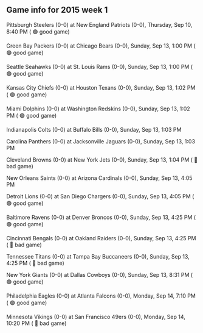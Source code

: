 ## Game info for 2015 week 1
Pittsburgh Steelers (0-0) at New England Patriots (0-0), Thursday, Sep 10, 8:40 PM (	:green_circle: good game)



Green Bay Packers (0-0) at Chicago Bears (0-0), Sunday, Sep 13, 1:00 PM (	:green_circle: good game)

Seattle Seahawks (0-0) at St. Louis Rams (0-0), Sunday, Sep 13, 1:00 PM (	:green_circle: good game)

Kansas City Chiefs (0-0) at Houston Texans (0-0), Sunday, Sep 13, 1:02 PM (	:green_circle: good game)

Miami Dolphins (0-0) at Washington Redskins (0-0), Sunday, Sep 13, 1:02 PM (	:green_circle: good game)

Indianapolis Colts (0-0) at Buffalo Bills (0-0), Sunday, Sep 13, 1:03 PM

Carolina Panthers (0-0) at Jacksonville Jaguars (0-0), Sunday, Sep 13, 1:03 PM

Cleveland Browns (0-0) at New York Jets (0-0), Sunday, Sep 13, 1:04 PM (	:red_circle: bad game)



New Orleans Saints (0-0) at Arizona Cardinals (0-0), Sunday, Sep 13, 4:05 PM

Detroit Lions (0-0) at San Diego Chargers (0-0), Sunday, Sep 13, 4:05 PM (	:green_circle: good game)

Baltimore Ravens (0-0) at Denver Broncos (0-0), Sunday, Sep 13, 4:25 PM (	:green_circle: good game)

Cincinnati Bengals (0-0) at Oakland Raiders (0-0), Sunday, Sep 13, 4:25 PM (	:red_circle: bad game)

Tennessee Titans (0-0) at Tampa Bay Buccaneers (0-0), Sunday, Sep 13, 4:25 PM (	:red_circle: bad game)



New York Giants (0-0) at Dallas Cowboys (0-0), Sunday, Sep 13, 8:31 PM (	:green_circle: good game)



Philadelphia Eagles (0-0) at Atlanta Falcons (0-0), Monday, Sep 14, 7:10 PM (	:green_circle: good game)



Minnesota Vikings (0-0) at San Francisco 49ers (0-0), Monday, Sep 14, 10:20 PM (	:red_circle: bad game)

